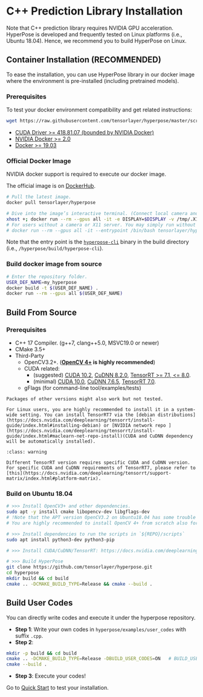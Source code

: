 # C++ Prediction Library Installation

Note that C++ prediction library requires NVIDIA GPU acceleration.
HyperPose is developed and frequently tested on Linux platforms (i.e., Ubuntu 18.04). Hence, we recommend you to build HyperPose on Linux.

## Container Installation (RECOMMENDED)

To ease the installation, you can use HyperPose library in our docker image where the environment is pre-installed (including pretrained models).

### Prerequisites

To test your docker environment compatibility and get related instructions:

```bash
wget https://raw.githubusercontent.com/tensorlayer/hyperpose/master/scripts/test_docker.py -qO- | python
```

- [CUDA Driver >= 418.81.07 (bounded by NVIDIA Docker)](https://docs.nvidia.com/cuda/cuda-installation-guide-linux/index.html#driver-installation)
- [NVIDIA Docker >= 2.0](https://docs.nvidia.com/datacenter/cloud-native/container-toolkit/install-guide.html#pre-requisites)
- [Docker >= 19.03](https://docs.docker.com/engine/install/)

### Official Docker Image

NVIDIA docker support is required to execute our docker image. 

The official image is on [DockerHub](https://hub.docker.com/r/tensorlayer/hyperpose).

```bash
# Pull the latest image.
docker pull tensorlayer/hyperpose

# Dive into the image’s interactive terminal. (Connect local camera and imshow window)
xhost +; docker run --rm --gpus all -it -e DISPLAY=$DISPLAY -v /tmp/.X11-unix:/tmp/.X11-unix --device=/dev/video0:/dev/video0 --entrypoint /bin/bash tensorlayer/hyperpose
# For users without a camera or X11 server. You may simply run without cameras and imshow:
# docker run --rm --gpus all -it --entrypoint /bin/bash tensorlayer/hyperpose
```

Note that the entry point is the [`hyperpose-cli`](https://hyperpose.readthedocs.io/en/latest/markdown/quick_start/prediction.html#table-of-flags-for-hyperpose-cli) binary in the build directory (i.e., `/hyperpose/build/hyperpose-cli`).

### Build docker image from source

```bash
# Enter the repository folder.
USER_DEF_NAME=my_hyperpose
docker build -t $(USER_DEF_NAME) .
docker run --rm --gpus all $(USER_DEF_NAME)
```

## Build From Source

### Prerequisites

* C++ 17 Compiler. (g++7, clang++5.0, MSVC19.0 or newer)
* CMake 3.5+ 
* Third-Party
    * OpenCV3.2+. (**[OpenCV 4+](https://docs.opencv.org/trunk/d7/d9f/tutorial_linux_install.html) is highly recommended**)
    * CUDA related:
        * (suggested) [CUDA 10.2](https://developer.nvidia.com/cuda-downloads), [CuDNN 8.2.0](https://docs.nvidia.com/deeplearning/cudnn/install-guide/index.html), [TensorRT >= 7.1, <= 8.0](https://docs.nvidia.com/deeplearning/tensorrt/install-guide/index.html).
        * (minimal) [CUDA 10.0](https://developer.nvidia.com/cuda-downloads), [CuDNN 7.6.5](https://docs.nvidia.com/deeplearning/cudnn/install-guide/index.html), [TensorRT 7.0](https://docs.nvidia.com/deeplearning/tensorrt/install-guide/index.html).
    * gFlags (for command-line tool/examples/tests)

```{admonition} Note
Packages of other versions might also work but not tested.
```

```{admonition} TensorRT Tips
For Linux users, you are highly recommended to install it in a system-wide setting. You can install TensorRT7 via the [debian distributions](https://docs.nvidia.com/deeplearning/tensorrt/install-guide/index.html#installing-debian) or [NVIDIA network repo ](https://docs.nvidia.com/deeplearning/tensorrt/install-guide/index.html#maclearn-net-repo-install)(CUDA and CuDNN dependency will be automatically installed).
```

```{admonition} CUDA-CuDNN-TensorRT Compatibility
:class: warning

Different TensorRT version requires specific CUDA and CuDNN version. For specific CUDA and CuDNN requirements of TensorRT7, please refer to [this](https://docs.nvidia.com/deeplearning/tensorrt/support-matrix/index.html#platform-matrix).
```

### Build on Ubuntu 18.04

```bash
# >>> Install OpenCV3+ and other dependencies. 
sudo apt -y install cmake libopencv-dev libgflags-dev
# !Note that the APT version OpenCV3.2 on Ubuntu18.04 has some trouble on Cameras Newer version is suggested.
# You are highly recommended to install OpenCV 4+ from scratch also for better performance.

# >>> Install dependencies to run the scripts in `${REPO}/scripts`
sudo apt install python3-dev python3-pip 

# >>> Install CUDA/CuDNN/TensorRT: https://docs.nvidia.com/deeplearning/tensorrt/install-guide/index.html#installing-debian

# >>> Build HyperPose
git clone https://github.com/tensorlayer/hyperpose.git
cd hyperpose
mkdir build && cd build
cmake .. -DCMAKE_BUILD_TYPE=Release && cmake --build .
```

## Build User Codes

You can directly write codes and execute it under the hyperpose repository.

- **Step 1**: Write your own codes in `hyperpose/examples/user_codes` with suffix `.cpp`.
- **Step 2**:

```bash
mkdir -p build && cd build
cmake .. -DCMAKE_BUILD_TYPE=Release -DBUILD_USER_CODES=ON   # BUILD_USER_CODES is by default "ON"
cmake --build .
```

- **Step 3**: Execute your codes!

Go to [Quick Start](../quick_start/prediction.md) to test your installation.
